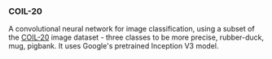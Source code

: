 ### COIL-20

A convolutional neural network for image classification, using a subset of the
[COIL-20](http://www.cs.columbia.edu/CAVE/software/softlib/coil-20.php) image dataset - 
three classes to be more precise, rubber-duck, mug, pigbank. It uses Google's pretrained Inception V3 model. 
